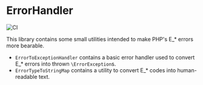 # ErrorHandler
![CI](https://github.com/pmmp/ErrorHandler/workflows/CI/badge.svg?branch=master)

This library contains some small utilities intended to make PHP's E_* errors more bearable.

- `ErrorToExceptionHandler` contains a basic error handler used to convert E_* errors into thrown `\ErrorException`s.
- `ErrorTypeToStringMap` contains a utility to convert E_* codes into human-readable text.
